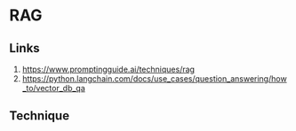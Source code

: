 # RAG
## Links
1. https://www.promptingguide.ai/techniques/rag
2. https://python.langchain.com/docs/use_cases/question_answering/how_to/vector_db_qa

## Technique
